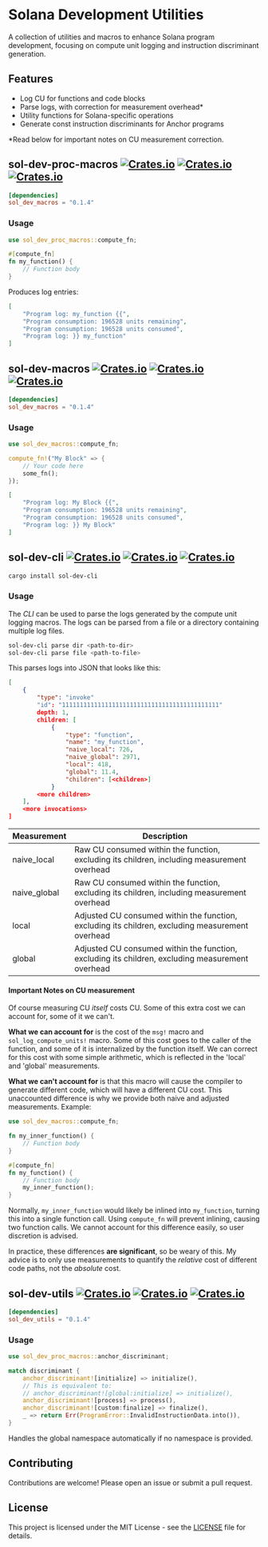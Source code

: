# Solana Development Utilities

A collection of utilities and macros to enhance Solana program development, focusing on compute unit logging and instruction discriminant generation.

## Features

- Log CU for functions and code blocks
- Parse logs, with correction for measurement overhead*
- Utility functions for Solana-specific operations
- Generate const instruction discriminants for Anchor programs

*Read below for important notes on CU measurement correction.

## sol-dev-proc-macros [![Crates.io](https://img.shields.io/crates/v/sol-dev-proc-macros.svg)](https://crates.io/crates/sol-dev-proc-macros) [![Crates.io](https://img.shields.io/crates/d/sol-dev-proc-macros.svg)](https://crates.io/crates/sol-dev-proc-macros) [![Crates.io](https://img.shields.io/crates/l/sol-dev-proc-macros.svg)](https://crates.io/crates/sol-dev-proc-macros)

```toml
[dependencies]
sol_dev_macros = "0.1.4"
```

### Usage
```rust
use sol_dev_proc_macros::compute_fn;

#[compute_fn]
fn my_function() {
    // Function body
}
```
Produces log entries:
```json
[
    "Program log: my_function {{",
    "Program consumption: 196528 units remaining",
    "Program consumption: 196528 units consumed",
    "Program log: }} my_function"
]
```
## sol-dev-macros [![Crates.io](https://img.shields.io/crates/v/sol-dev-macros.svg)](https://crates.io/crates/sol-dev-macros) [![Crates.io](https://img.shields.io/crates/d/sol-dev-macros.svg)](https://crates.io/crates/sol-dev-macros) [![Crates.io](https://img.shields.io/crates/l/sol-dev-macros.svg)](https://crates.io/crates/sol-dev-macros)

```toml
[dependencies]
sol_dev_macros = "0.1.4"
```

### Usage
```rust
use sol_dev_macros::compute_fn;

compute_fn!("My Block" => {
    // Your code here
    some_fn();
});
```
```json
[
    "Program log: My Block {{",
    "Program consumption: 196528 units remaining",
    "Program consumption: 196528 units consumed",
    "Program log: }} My Block"
]
```

## sol-dev-cli [![Crates.io](https://img.shields.io/crates/v/sol-dev-cli.svg)](https://crates.io/crates/sol-dev-cli) [![Crates.io](https://img.shields.io/crates/d/sol-dev-cli.svg)](https://crates.io/crates/sol-dev-cli) [![Crates.io](https://img.shields.io/crates/l/sol-dev-cli.svg)](https://crates.io/crates/sol-dev-cli)

```bash
cargo install sol-dev-cli
```

### Usage
The *CLI* can be used to parse the logs generated by the compute unit logging macros. 
The logs can be parsed from a file or a directory containing multiple log files.
```bash
sol-dev-cli parse dir <path-to-dir>
sol-dev-cli parse file <path-to-file>
```

This parses logs into JSON that looks like this:
```json
[
    {
        "type": "invoke"
        "id": "11111111111111111111111111111111111111111111"
        depth: 1,
        children: [
            {
                "type": "function",
                "name": "my_function",
                "naive_local": 726,
                "naive_global": 2971,
                "local": 418,
                "global": 11.4,
                "children": [<children>]
            } 
        <more children>
    ],
    <more invocations>
]
```

| Measurement | Description |
|-------------|-------------|
| naive_local | Raw CU consumed within the function, excluding its children, including measurement overhead |
| naive_global | Raw CU consumed within the function, excluding its children, including measurement overhead |
| local | Adjusted CU consumed within the function, excluding its children, excluding measurement overhead |
| global | Adjusted CU consumed within the function, excluding its children, excluding measurement overhead |



#### Important Notes on CU measurement
Of course measuring CU *itself* costs CU. Some of this extra cost we can account for, some of it we can't.

**What we can account for** is the cost of the `msg!` macro and `sol_log_compute_units!` macro.
Some of this cost goes to the caller of the function, and some of it is internalized by the function itself.
We can correct for this cost with some simple arithmetic, which is reflected in the 'local' and 'global' measurements.

**What we can't account for** is that this macro will cause the compiler to generate different code, which will have a different CU cost.
This unaccounted difference is why we provide both naive and adjusted measurements.
Example:
```rust
use sol_dev_macros::compute_fn;

fn my_inner_function() {
    // Function body
}

#[compute_fn]
fn my_function() {
    // Function body
    my_inner_function();
}
```

Normally, `my_inner_function` would likely be inlined into `my_function`, turning this into a single function call.
Using `compute_fn` will prevent inlining, causing two function calls.
We cannot account for this difference easily, so user discretion is advised.

In practice, these differences **are significant**, so be weary of this.
My advice is to only use measurements to quantify the *relative* cost of different code paths, not the *absolute* cost.

## sol-dev-utils [![Crates.io](https://img.shields.io/crates/v/sol-dev-utils.svg)](https://crates.io/crates/sol-dev-utils) [![Crates.io](https://img.shields.io/crates/d/sol-dev-utils.svg)](https://crates.io/crates/sol-dev-utils) [![Crates.io](https://img.shields.io/crates/l/sol-dev-utils.svg)](https://crates.io/crates/sol-dev-utils)

```toml
[dependencies]
sol_dev_utils = "0.1.4"
```

### Usage
```rust
use sol_dev_proc_macros::anchor_discriminant;

match discriminant {
    anchor_discriminant![initialize] => initialize(),
    // This is equivalent to:
    // anchor_discriminant![global:initialize] => initialize(),
    anchor_discriminant![process] => process(),
    anchor_discriminant![custom:finalize] => finalize(),
    _ => return Err(ProgramError::InvalidInstructionData.into()),
}
```
Handles the global namespace automatically if no namespace is provided.


## Contributing
Contributions are welcome! Please open an issue or submit a pull request.

## License
This project is licensed under the MIT License - see the [LICENSE](LICENSE) file for details.
